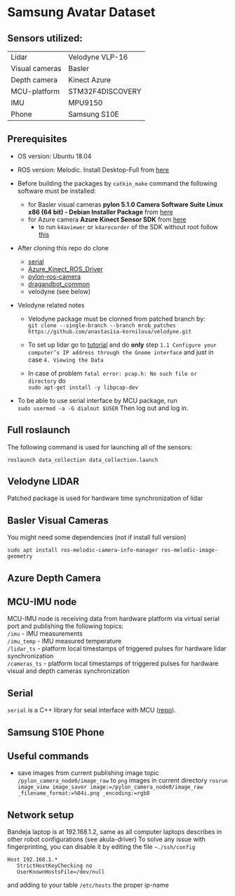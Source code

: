 # Samsung Avatar Dataset

## Sensors utilized:
<table>
    <tr> <td>Lidar</td> <td>Velodyne VLP-16</td> </tr>
    <tr> <td>Visual cameras</td> <td>Basler</td> </tr>
    <tr> <td>Depth camera</td> <td>Kinect Azure</td> </tr>
    <tr> <td>MCU-platform</td> <td>STM32F4DISCOVERY</td> </tr>
    <tr> <td>IMU</td> <td>MPU9150</td> </tr>
    <tr> <td>Phone</td> <td>Samsung S10E</td> </tr>
</table>

## Prerequisites
- OS version: Ubuntu 18.04  
- ROS version: Melodic. Install Desktop-Full from [here](http://wiki.ros.org/melodic/Installation/Ubuntu)

- Before building the packages by `catkin_make` command the following software must be installed:
    - for Basler visual cameras __pylon 5.1.0 Camera Software Suite Linux x86 (64 bit) - Debian Installer Package__ from [here](https://www.baslerweb.com/en/sales-support/downloads/software-downloads/pylon-5-1-0-linux-x86-64-bit-debian/)  
    - for Azure camera __Azure Kinect Sensor SDK__ from [here](https://docs.microsoft.com/en-us/azure/kinect-dk/sensor-sdk-download#linux-installation-instructions)  
      - to run `k4aviewer` or `k4arecorder` of the SDK without root follow [this](https://github.com/microsoft/Azure-Kinect-Sensor-SDK/blob/develop/docs/usage.md#linux-device-setup)
- After cloning this repo do clone 
    - [serial](https://github.com/wjwwood/serial)
    - [Azure_Kinect_ROS_Driver](https://github.com/microsoft/Azure_Kinect_ROS_Driver.git)
    - [pylon-ros-camera](https://github.com/basler/pylon-ros-camera.git)
    - [dragandbot_common](https://github.com/dragandbot/dragandbot_common.git)
    - velodyne (see below)
- Velodyne related notes
    - Velodyne package must be clonned from patched branch by:  
`git clone --single-branch --branch mrob_patches https://github.com/anastasiia-kornilova/velodyne.git`  

    - To set up lidar go to [tutorial](http://wiki.ros.org/velodyne/Tutorials/Getting%20Started%20with%20the%20Velodyne%20VLP16) and do __only__ step `1.1 Configure your computer’s IP address through the Gnome interface` and just in case `4. Viewing the Data`

    - In case of problem `fatal error: pcap.h: No such file or directory` do  
`sudo apt-get install -y libpcap-dev`  
- To be able to use serial interface by MCU package, run  
`sudo usermod -a -G dialout $USER`
Then log out and log in.  

    
## Full roslaunch
The following command is used for launching all of the sensors:  

`roslaunch data_collection data_collection.launch`

## Velodyne LIDAR
Patched package is used for hardware time synchronization of lidar

## Basler Visual Cameras
You might need some dependencies (not if install full version)
```
sudo apt install ros-melodic-camera-info-manager ros-melodic-image-geometry
```

## Azure Depth Camera


## MCU-IMU node
MCU-IMU node is receiving data from hardware platform via virtual serial port and publishing the following topics:  
`/imu` - IMU measurements  
`/imu_temp` - IMU measured temperature  
`/lidar_ts` - platform local timestamps of triggered pulses for hardware lidar synchronization  
`/cameras_ts` - platform local timestamps of triggered pulses for hardware visual and depth cameras synchronization  

## Serial
`serial` is a C++ library for seial interface with MCU ([repo](https://github.com/wjwwood/serial.git)).

## Samsung S10E Phone


## Useful commands
- save images from current publishing image topic `/pylon_camera_node0/image_raw` to `png` images in current directory
`rosrun image_view image_saver image:=/pylon_camera_node0/image_raw _filename_format:=%04i.png _encoding:=rgb8`  

## Network setup
Bandeja laptop is at 192.168.1.2, same as all computer laptops describes in other robot configurations (see akula-driver)
To solve any issue with fingerprinting, you can disable it by editing the file `~./ssh/config`
```
Host 192.168.1.*
   StrictHostKeyChecking no
   UserKnownHostsFile=/dev/null
```
and adding to your table `/etc/hosts` the proper ip-name
